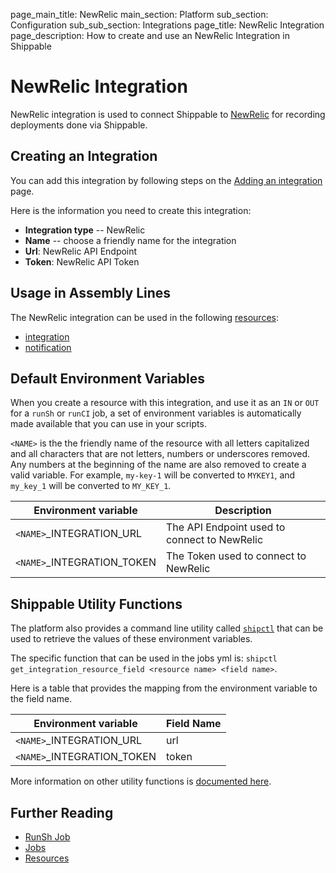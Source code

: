 page_main_title: NewRelic
main_section: Platform
sub_section: Configuration
sub_sub_section: Integrations
page_title: NewRelic Integration
page_description: How to create and use an NewRelic Integration in Shippable

# NewRelic Integration

NewRelic integration is used to connect Shippable to [NewRelic](https://newrelic.com/) for recording deployments done via Shippable.

## Creating an Integration

You can add this integration by following steps on the [Adding an integration](/platform/tutorial/integration/subscription-integrations/) page.

Here is the information you need to create this integration:

* **Integration type** -- NewRelic
* **Name** -- choose a friendly name for the integration
* **Url**: NewRelic API Endpoint
* **Token**: NewRelic API Token

## Usage in Assembly Lines

The NewRelic integration can be used in the following [resources](/platform/workflow/resource/overview/):

* [integration](/platform/workflow/resource/integration)
* [notification](/platform/workflow/resource/notification)

## Default Environment Variables
When you create a resource with this integration, and use it as an `IN` or `OUT` for a `runSh` or `runCI` job, a set of environment variables is automatically made available that you can use in your scripts.

`<NAME>` is the the friendly name of the resource with all letters capitalized and all characters that are not letters, numbers or underscores removed. Any numbers at the beginning of the name are also removed to create a valid variable. For example, `my-key-1` will be converted to `MYKEY1`, and `my_key_1` will be converted to `MY_KEY_1`.

| Environment variable					| Description                         |
| ------------- 						|------------------------------------ |
| `<NAME>`\_INTEGRATION\_URL			| The API Endpoint used to connect to NewRelic |
| `<NAME>`\_INTEGRATION\_TOKEN			| The Token used to connect to NewRelic |

## Shippable Utility Functions
The platform also provides a command line utility called [`shipctl`](/platform/tutorial/workflow/using-shipctl/) that can be used to retrieve the values of these environment variables.

The specific function that can be used in the jobs yml is: `shipctl get_integration_resource_field <resource name> <field name>`.

Here is a table that provides the mapping from the environment variable to the field name.

| Environment variable					| Field Name        |
| ------			 					|----------------- |
| `<NAME>`\_INTEGRATION\_URL			| url |
| `<NAME>`\_INTEGRATION\_TOKEN			| token |

More information on other utility functions is [documented here](/platform/tutorial/workflow/using-shipctl).

## Further Reading
* [RunSh Job](/platform/workflow/job/runsh)
* [Jobs](/platform/workflow/job/overview)
* [Resources](/platform/workflow/resource/overview)